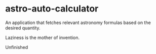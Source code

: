 # astro-auto-calculator
An application that fetches relevant astronomy formulas based on the desired quantity.

Laziness is the mother of invention.

Unfinished
